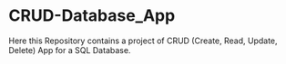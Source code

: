# CRUD-Database_App
Here this Repository contains a project of CRUD (Create, Read, Update, Delete) App for a SQL Database.
